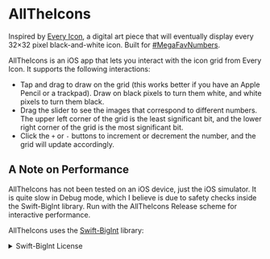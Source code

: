 # AllTheIcons

Inspired by [Every Icon](http://www.numeral.com/panels/everyicon.html), a digital art piece that will eventually display every 32×32 pixel black-and-white icon. Built for [#MegaFavNumbers](https://www.youtube.com/playlist?list=PLar4u0v66vIodqt3KSZPsYyuULD5meoAo).

AllTheIcons is an iOS app that lets you interact with the icon grid from Every Icon. It supports the following interactions:

- Tap and drag to draw on the grid (this works better if you have an Apple Pencil or a trackpad). Draw on black pixels to turn them white, and white pixels to turn them black.
- Drag the slider to see the images that correspond to different numbers. The upper left corner of the grid is the least significant bit, and the lower right corner of the grid is the most significant bit.
- Click the `+` or `-` buttons to increment or decrement the number, and the grid will update accordingly.

## A Note on Performance

AllTheIcons has not been tested on an iOS device, just the iOS simulator. It is quite slow in Debug mode, which I believe is due to safety checks inside the Swift-BigInt library. Run with the AllTheIcons Release scheme for interactive performance.

AllTheIcons uses the [Swift-BigInt](https://github.com/mkrd/Swift-BigInt) library:

<details>
<summary>Swift-BigInt License</summary>

>The MIT License (MIT)

>Copyright (c) 2019 mkrd

>Permission is hereby granted, free of charge, to any person obtaining a copy of this software and associated documentation files (the "Software"), to deal in the Software without restriction, including without limitation the rights to use, copy, modify, merge, publish, distribute, sublicense, and/or sell copies of the Software, and to permit persons to whom the Software is furnished to do so, subject to the following conditions:

>The above copyright notice and this permission notice shall be included in all copies or substantial portions of the Software.

>THE SOFTWARE IS PROVIDED "AS IS", WITHOUT WARRANTY OF ANY KIND, EXPRESS OR IMPLIED, INCLUDING BUT NOT LIMITED TO THE WARRANTIES OF MERCHANTABILITY, FITNESS FOR A PARTICULAR PURPOSE AND NONINFRINGEMENT. IN NO EVENT SHALL THE AUTHORS OR COPYRIGHT HOLDERS BE LIABLE FOR ANY CLAIM, DAMAGES OR OTHER LIABILITY, WHETHER IN AN ACTION OF CONTRACT, TORT OR OTHERWISE, ARISING FROM, OUT OF OR IN CONNECTION WITH THE SOFTWARE OR THE USE OR OTHER DEALINGS IN THE SOFTWARE.
</details>